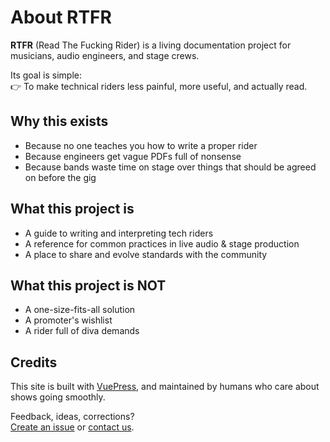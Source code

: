 # About RTFR

**RTFR** (Read The Fucking Rider) is a living documentation project for musicians, audio engineers, and stage crews.

Its goal is simple:  
👉 To make technical riders less painful, more useful, and actually read.

## Why this exists

- Because no one teaches you how to write a proper rider
- Because engineers get vague PDFs full of nonsense
- Because bands waste time on stage over things that should be agreed on before the gig

## What this project is

- A guide to writing and interpreting tech riders
- A reference for common practices in live audio & stage production
- A place to share and evolve standards with the community

## What this project is NOT

- A one-size-fits-all solution
- A promoter's wishlist
- A rider full of diva demands

## Credits

This site is built with [VuePress](https://vuepress.vuejs.org/), and maintained by humans who care about shows going smoothly.

Feedback, ideas, corrections?  
[Create an issue](https://github.com/YOUR-REPO/issues) or [contact us](mailto:info@readthefuckingrider.com).
